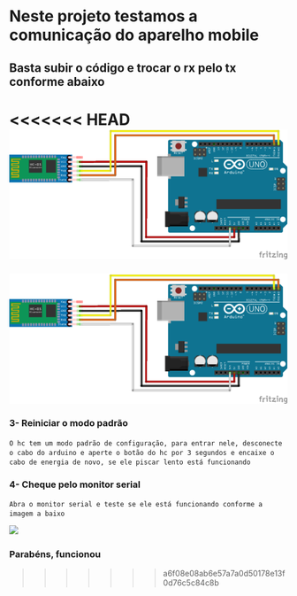 # Neste projeto testamos a comunicação do aparelho mobile

##  Basta subir o código e trocar o rx pelo tx conforme abaixo

<<<<<<< HEAD
<img src="./sketch.png"/>
=======
<img src="./SKETCH-CONFIGURAR.png"/>

### 3- Reiniciar o modo padrão 

```O hc tem um modo padrão de configuração, para entrar nele, desconecte o cabo do arduino e aperte o botão do hc por 3 segundos e encaixe o cabo de energia de novo, se ele piscar lento está funcionando ```

### 4- Cheque pelo monitor serial

```Abra o monitor serial e teste se ele está funcionando conforme a imagem a baixo```

<img src="./monitor.png"/>

### Parabéns, funcionou
>>>>>>> a6f08e08ab6e57a7a0d50178e13f0d76c5c84c8b
